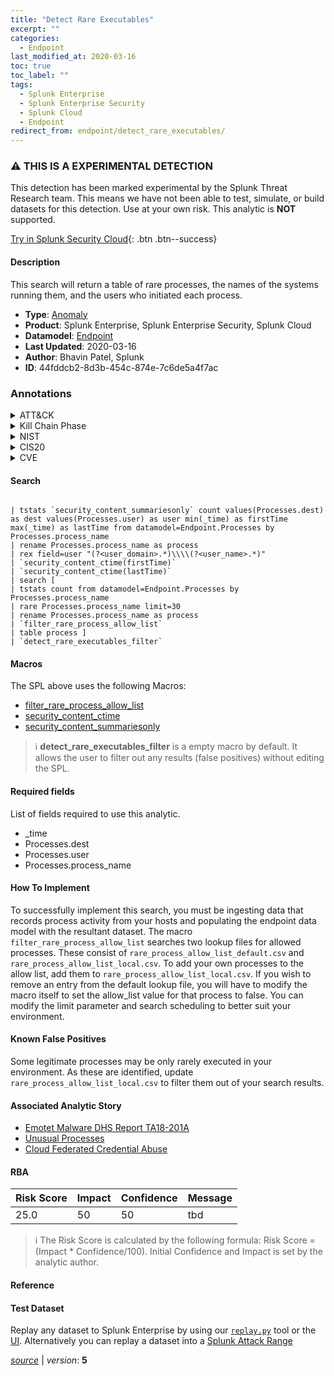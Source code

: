 ```yaml
---
title: "Detect Rare Executables"
excerpt: ""
categories:
  - Endpoint
last_modified_at: 2020-03-16
toc: true
toc_label: ""
tags:
  - Splunk Enterprise
  - Splunk Enterprise Security
  - Splunk Cloud
  - Endpoint
redirect_from: endpoint/detect_rare_executables/
---
```


### :warning: THIS IS A EXPERIMENTAL DETECTION
This detection has been marked experimental by the Splunk Threat Research team. This means we have not been able to test, simulate, or build datasets for this detection. Use at your own risk. This analytic is **NOT** supported.


[Try in Splunk Security Cloud](https://www.splunk.com/en_us/cyber-security.html){: .btn .btn--success}

#### Description

This search will return a table of rare processes, the names of the systems running them, and the users who initiated each process.

- **Type**: [Anomaly](https://github.com/splunk/security_content/wiki/Detection-Analytic-Types)
- **Product**: Splunk Enterprise, Splunk Enterprise Security, Splunk Cloud
- **Datamodel**: [Endpoint](https://docs.splunk.com/Documentation/CIM/latest/User/Endpoint)
- **Last Updated**: 2020-03-16
- **Author**: Bhavin Patel, Splunk
- **ID**: 44fddcb2-8d3b-454c-874e-7c6de5a4f7ac

### Annotations
<details>
  <summary>ATT&CK</summary>

<div markdown="1">
</div>
</details>


<details>
  <summary>Kill Chain Phase</summary>

<div markdown="1">

* Installation
* Command &amp; Control
* Actions on Objectives


</div>
</details>


<details>
  <summary>NIST</summary>

<div markdown="1">

* ID.AM
* PR.PT
* PR.DS
* DE.CM



</div>
</details>

<details>
  <summary>CIS20</summary>

<div markdown="1">

* CIS 2
* CIS 8



</div>
</details>

<details>
  <summary>CVE</summary>

<div markdown="1">


</div>
</details>


#### Search

```

| tstats `security_content_summariesonly` count values(Processes.dest) as dest values(Processes.user) as user min(_time) as firstTime max(_time) as lastTime from datamodel=Endpoint.Processes by Processes.process_name  
| rename Processes.process_name as process 
| rex field=user "(?<user_domain>.*)\\\\(?<user_name>.*)" 
| `security_content_ctime(firstTime)`
| `security_content_ctime(lastTime)`
| search [
| tstats count from datamodel=Endpoint.Processes by Processes.process_name 
| rare Processes.process_name limit=30 
| rename Processes.process_name as process
| `filter_rare_process_allow_list`
| table process ] 
| `detect_rare_executables_filter` 
```

#### Macros
The SPL above uses the following Macros:
* [filter_rare_process_allow_list](https://github.com/splunk/security_content/blob/develop/macros/filter_rare_process_allow_list.yml)
* [security_content_ctime](https://github.com/splunk/security_content/blob/develop/macros/security_content_ctime.yml)
* [security_content_summariesonly](https://github.com/splunk/security_content/blob/develop/macros/security_content_summariesonly.yml)

> :information_source:
> **detect_rare_executables_filter** is a empty macro by default. It allows the user to filter out any results (false positives) without editing the SPL.



#### Required fields
List of fields required to use this analytic.
* _time
* Processes.dest
* Processes.user
* Processes.process_name



#### How To Implement
To successfully implement this search, you must be ingesting data that records process activity from your hosts and populating the endpoint data model with the resultant dataset. The macro `filter_rare_process_allow_list` searches two lookup files for allowed processes.  These consist of `rare_process_allow_list_default.csv` and `rare_process_allow_list_local.csv`. To add your own processes to the allow list, add them to `rare_process_allow_list_local.csv`. If you wish to remove an entry from the default lookup file, you will have to modify the macro itself to set the allow_list value for that process to false. You can modify the limit parameter and search scheduling to better suit your environment.
#### Known False Positives
Some legitimate processes may be only rarely executed in your environment. As these are identified, update `rare_process_allow_list_local.csv` to filter them out of your search results.

#### Associated Analytic Story
* [Emotet Malware  DHS Report TA18-201A ](/stories/emotet_malware__dhs_report_ta18-201a_)
* [Unusual Processes](/stories/unusual_processes)
* [Cloud Federated Credential Abuse](/stories/cloud_federated_credential_abuse)




#### RBA

| Risk Score  | Impact      | Confidence   | Message      |
| ----------- | ----------- |--------------|--------------|
| 25.0 | 50 | 50 | tbd |


> :information_source:
> The Risk Score is calculated by the following formula: Risk Score = (Impact * Confidence/100). Initial Confidence and Impact is set by the analytic author.


#### Reference


#### Test Dataset
Replay any dataset to Splunk Enterprise by using our [`replay.py`](https://github.com/splunk/attack_data#using-replaypy) tool or the [UI](https://github.com/splunk/attack_data#using-ui).
Alternatively you can replay a dataset into a [Splunk Attack Range](https://github.com/splunk/attack_range#replay-dumps-into-attack-range-splunk-server)




[*source*](https://github.com/splunk/security_content/tree/develop/detections/experimental/endpoint/detect_rare_executables.yml) \| *version*: **5**